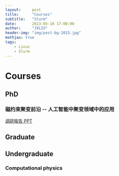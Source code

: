 ```yaml
---
layout:     post
title:      "Courses"
subtitle:   "Slurm"
date:       2023-05-10 17:00:00
author:     "JXLIU"
header-img: "img/post-bg-2015.jpg"
mathjax: true
tags:
    - Linux
    - Slurm
---
```


# Courses

## PhD

### 磁约束聚变前沿 -- 人工智能中聚变领域中的应用

[调研报告 PPT](http://211.67.27.181:8002/study/courses/1st_year_PhD/Intro_to_the_Frontiers_of_Magnetic_Confinement_Fusion/AI_on_Fusion_transport.pptx)

## Graduate

## Undergraduate

### Computational physics

